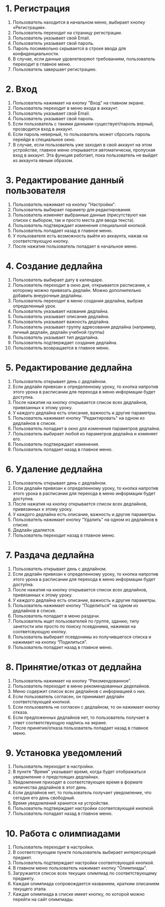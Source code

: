 # 1. **Регистрация**
1) Пользователь находится в начальном меню, выбирает кнопку «Регистрация».
2) Пользователь переходит на страницу регистрации.
3) Пользователь указывает свой Email.
4) Пользователь указывает свой пароль.
5) Пароль посимвольно скрывается в строке ввода для конфиденциальности.
6) В случае, если данные удовлетворяют требованиям, пользователь переходит в главное меню.
7) Пользователь завершает регистрацию.

# 2. **Вход**
1) Пользователь нажимает на кнопку "Вход" на главном экране.
2) Пользователь переходит в меню входа в аккаунт.
3) Пользователь указывает свой Email.
4) Пользователь указывает свой пароль.
5) Если пользователь с такими данными существует/пароль верный, прозводится вход в аккаунт.
6) Если пароль неверный, то пользователь может сбросить пароль перейдя в специальное окно.
7) В случае, если пользователь уже заходил в свой аккаунт на этом устройстве, главное меню открывается автоматически, пропуская вход в аккаунт. Эта функция работает, пока пользователь не выйдет из аккаунта явным образом.

# 3. **Редактирование данный пользователя**
1) Пользователь нажимает на кнопку "Настройки".
2) Пользователь выбирает параметр для редактирования.
3) Пользователь изменяет выбранные данные (присутствуют как списки с выбором, так и просто места для ввода текста).
4) Пользователь подтверждает изменения специальной кнопкой.
5) Пользователь попадает назад в главное меню.
6) У пользователя есть возможность выйти из аккаунта, нажав на соответствующую кнопку.
7) После нажатия пользователь попадает в начальное меню.

# 4. **Создание дедлайна** 
1) Пользователь выбирает дату в календаре.
2) Пользователь переходит в окно дня, открывается расписание, к которому можно привязать дедлайн. Можно дополнительно добавить внеурочные дедлайны.
3) Пользователь переходит в меню создания дедлайна, выбрав определенный урок.
4) Пользователь указывает название дедлайна.
5) Пользователь указывает описание дедлайна.
6) Пользователь указывает важность дедлайна.
7) Пользователь указывает группу адресования дедлайна (например, личный дедлайн, дедлайн учебной группы)
8) Пользователь указывает тип дедалайна.
9) Пользователь подтверждает создание дедлайна.
10) Пользователь возвращается в главное меню.

# 5. **Редактирование дедлайна**
1) Пользователь открывает день с дедлайном.
2) Если дедлайн привязан к определенному уроку, то кнопка напротив этого урока в расписании для перехода в меню информации будет доступна.
3) После нажатия на кнопку открывается список всех дедлайнов, привязанных к этому уроку.
4) У каждого дедлайна есть описание, важность и другие параметры.
5) Пользователь нажимает кнопку "Редактировать" на одном из дедлайнов в списке.
6) Пользователь попадает в окно для изменения параметров дедлайна.
7) Пользователь выбирает любой из параметров дедлайна и изменяет его.
8) Пользователь подтверждает изменения.
9) Пользователь попадает назад в главное меню.

# 6. **Удаление дедлайна**
1) Пользователь открывает день с дедлайном.
2) Если дедлайн привязан к определенному уроку, то кнопка напротив этого урока в расписании для перехода в меню информации будет доступна.
3) После нажатия на кнопку открывается список всех дедлайнов, привязанных к этому уроку.
4) У каждого дедлайна есть описание, важность и другие параметры.
5) Пользователь нажимает кнопку "Удалить" на одном из дедлайнов в списке.
6) Дедлайн удаляется.
7) Пользователь переходит назад в главное меню.

# 7. **Раздача дедлайна**
1) Пользователь открывает день с дедлайном.
2) Если дедлайн привязан к определенному уроку, то кнопка напротив этого урока в расписании для перехода в меню информации будет доступна.
3) После нажатия на кнопку открывается список всех дедлайнов, привязанных к этому уроку.
4) У каждого дедлайна есть описание, важность и другие параметры.
5) Пользователь нажимает кнопку "Поделиться" на одном из дедлайнов в списке.
6) Пользователь попадает в меню раздачи.
7) Пользователь ищет пользователей по группе, зданию, типу занятости или просто по поиску псевдонима, нажимая на соответсвующую кнопку.
8) Пользователь выбирает псевдонимы из получившегося списка и нажимает на кнопку “Поделиться”.
9) Пользователь попадает назад в главное меню.

# 8. **Принятие/отказ от дедлайна**
1) Пользователь нажимает на кнопку “Рекомендованное”.
2) Пользователь переходит в меню рекомендованных деделайнов.
3) Меню содержит список всех дедлайнов с информацией о них.
4) Если пользователь согласен, он принимает дедлайн соответствующей кнопкой.
5) Если пользователь не согласен с дедлайном, то он нажимает кнопку отказа.
6) Если предложенных дедлайнов нет, то пользователь получает в ответ соответствующую надпись на экране.
7) После принятия/отказа пользователь попадает назад в главное меню.

# 9. **Установка уведомлений**
1) Пользователь переходит в настройки.
2) В пункте "Время" указывает время, когда будет отображаться уведомление о предстоящих дедлайнах.
3) Уведомления приходят в соответствующее время в формате количества дедлайнов в этот день.
4) Если дедлайнов нет, то пользователь получает уведомление, что сегодня его день свободный.
5) Время уведомлений хранится на устройстве.
6) Пользователь подтверждает настройки соответсвующей кнопкой.
7) Пользователь попадает назад в главное меню.

# 10. **Работа с олимпиадами**
1) Пользователь переходит в настройки.
2) В соответствующем пункте пользователь выбирает интересующий предмет.
3) Пользователь подтверждает настройки соответсвующей кнопкой.
4) В главном меню пользователь нажимает кнопку "Олимпиады".
5) Загружается список всех текущих олимпиад по соответствующему предмету.
6) Каждая олимпиада сопровождается названием, кратким описанием текущего этапа.
7) Каждая олимпиада в списке имеет кнопку, по которой можно перейти на сайт олимпиады.
